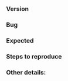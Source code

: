 ### Version
<!-- The version of Nitrox you are using -->
<!-- x.x.x.x -->

### Bug
<!-- Explain the bug that you have encountered -->

### Expected
<!-- Explain the expected behavior of the bug you encountered -->

### Steps to reproduce
<!-- Explain the steps to reproduce the encountered bug -->

### Other details:
<!-- Any other details that might help with this issue -->
<!-- Check your player.log for any exceptions/errors that may have occurred (Especially if it's related to crashes or being unable to start Nitrox properly) and include them here -->
<!-- Find your player.log located at `%appdata%\..\LocalLow\Unknown Worlds\Subnautica` e.g. C:\Users\Octocat\AppData\LocalLow\Unknown Worlds\Subnautica -->

